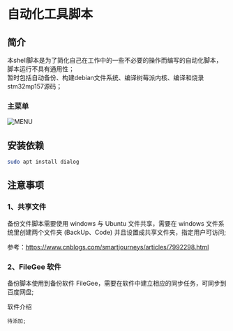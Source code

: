 # 自动化工具脚本

## 简介

本shell脚本是为了简化自己在工作中的一些不必要的操作而编写的自动化脚本，脚本运行不具有通用性；  
暂时包括自动备份、构建debian文件系统、编译树莓派内核、编译和烧录stm32mp157源码；

### 主菜单

![MENU](https://user-images.githubusercontent.com/26021085/151098380-1b97f181-abfd-4e65-9a04-d13d3632cc74.png)


## 安装依赖

``` bash
sudo apt install dialog
```

## 注意事项

### 1、共享文件

备份文件脚本需要使用 windows 与 Ubuntu 文件共享，需要在 windows 文件系统里创建两个文件夹 (BackUp、Code)
并且设置成共享文件夹，指定用户可访问;

参考：<https://www.cnblogs.com/smartjourneys/articles/7992298.html>

### 2、FileGee 软件

备份脚本使用到备份软件 FileGee，需要在软件中建立相应的同步任务，可同步到百度网盘;

软件介绍

    待添加;




